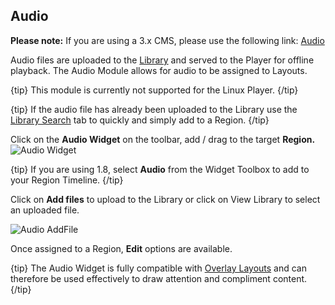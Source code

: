 ## Audio 

**Please note:** If you are using a 3.x CMS, please use the following link: [Audio](media_module_audio.html)

Audio files are uploaded to the [Library](media_library_2.html) and served to the Player for offline playback. The Audio Module allows for audio to be assigned to Layouts.

{tip}
This module is currently not supported for the Linux Player.
{/tip}

{tip}
If the audio file has already been uploaded to the Library use the [Library Search](layouts_library_search.html) tab to quickly and simply add to a Region.
{/tip}

Click on the **Audio Widget** on the toolbar,  add / drag to the target **Region.** ![Audio Widget](img/v2_media_audio_widget.png)



{tip}
If you are using 1.8, select **Audio** from the Widget Toolbox to add to your Region Timeline.
{/tip}



Click on **Add files** to upload to the Library or click on View Library to select an uploaded file.

![Audio AddFile](img/v2_modules_audio_upload.png)

Once assigned to a Region, **Edit** options are available.

{tip}
The Audio Widget is fully compatible with [Overlay Layouts](layouts_overlay.html) and can therefore be used effectively to draw attention and compliment content.
{/tip}